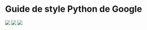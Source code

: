 # Guide de style Python de Google
![](https://img.shields.io/badge/contact-dr.mokira%40gmail.com-blueviolet)
![](https://img.shields.io/badge/lastest-2023--03--03-success)
![](https://img.shields.io/badge/status-en%20r%C3%A9daction%20-yellow)

